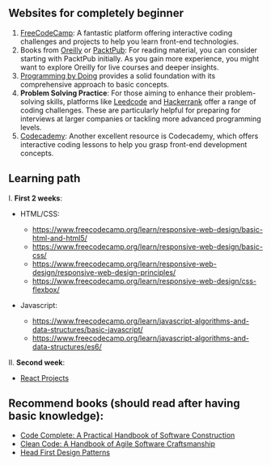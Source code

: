 ## Websites for completely beginner

1. [FreeCodeCamp](https://www.freecodecamp.org/): A fantastic platform offering interactive coding challenges and projects to help you learn front-end technologies.
3. Books from [Oreilly](https://www.oreilly.com/) or [PacktPub](https://subscription.packtpub.com/): For reading material, you can consider starting with PacktPub initially. As you gain more experience, you might want to explore Oreilly for live courses and deeper insights.
4. [Programming by Doing](http://programmingbydoing.com/) provides a solid foundation with its comprehensive approach to basic concepts.
5. **Problem Solving Practice**: For those aiming to enhance their problem-solving skills, platforms like [Leedcode](https://leetcode.com/) and [Hackerrank](https://www.hackerrank.com/) offer a range of coding challenges. These are particularly helpful for preparing for interviews at larger companies or tackling more advanced programming levels.
6. [Codecademy](https://www.codecademy.com/): Another excellent resource is Codecademy, which offers interactive coding lessons to help you grasp front-end development concepts.

## Learning path

I. **First 2 weeks**:

- HTML/CSS: 
  + https://www.freecodecamp.org/learn/responsive-web-design/basic-html-and-html5/
  + https://www.freecodecamp.org/learn/responsive-web-design/basic-css/
  + https://www.freecodecamp.org/learn/responsive-web-design/responsive-web-design-principles/
  + https://www.freecodecamp.org/learn/responsive-web-design/css-flexbox/
  
- Javascript: 
  + https://www.freecodecamp.org/learn/javascript-algorithms-and-data-structures/basic-javascript/
  + https://www.freecodecamp.org/learn/javascript-algorithms-and-data-structures/es6/
 
II. **Second week**:

- [React Projects](https://www.packtpub.com/product/react-projects/9781789954937)
  
## Recommend books (should read after having basic knowledge):
- [Code Complete: A Practical Handbook of Software Construction](https://www.oreilly.com/library/view/code-complete-second/0735619670/)
- [Clean Code: A Handbook of Agile Software Craftsmanship](https://www.oreilly.com/library/view/clean-code-a/9780136083238/)
- [Head First Design Patterns](https://www.oreilly.com/library/view/head-first-design/9781492077992/)
